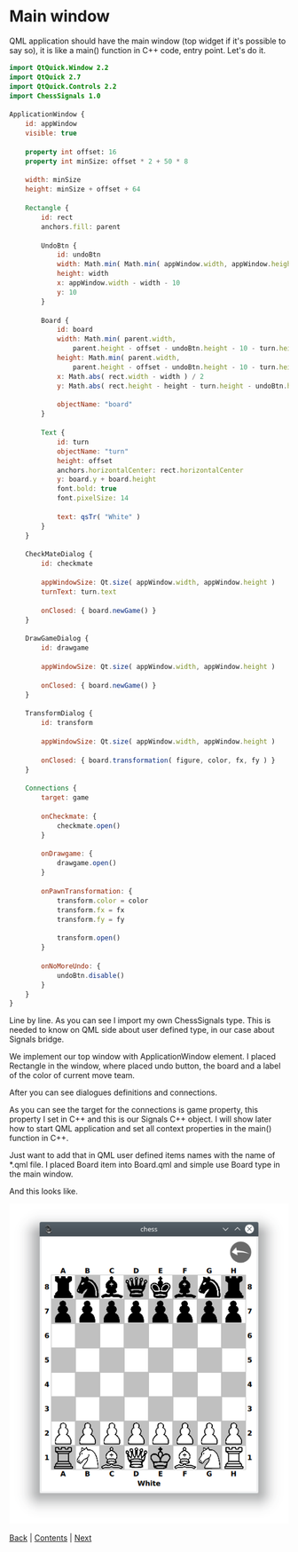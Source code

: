 # Main window

QML application should have the main window (top widget if it's possible to say so),
it is like a main() function in C\+\+ code, entry point. Let's do it.

```qml
import QtQuick.Window 2.2
import QtQuick 2.7
import QtQuick.Controls 2.2
import ChessSignals 1.0

ApplicationWindow {
    id: appWindow
    visible: true

    property int offset: 16
    property int minSize: offset * 2 + 50 * 8

    width: minSize
    height: minSize + offset + 64

    Rectangle {
        id: rect
        anchors.fill: parent

        UndoBtn {
            id: undoBtn
            width: Math.min( Math.min( appWindow.width, appWindow.height ) / 10, 64 )
            height: width
            x: appWindow.width - width - 10
            y: 10
        }

        Board {
            id: board
            width: Math.min( parent.width,
                parent.height - offset - undoBtn.height - 10 - turn.height )
            height: Math.min( parent.width,
                parent.height - offset - undoBtn.height - 10 - turn.height )
            x: Math.abs( rect.width - width ) / 2
            y: Math.abs( rect.height - height - turn.height - undoBtn.height - 10 ) / 2 + undoBtn.height + 10

            objectName: "board"
        }

        Text {
            id: turn
            objectName: "turn"
            height: offset
            anchors.horizontalCenter: rect.horizontalCenter
            y: board.y + board.height
            font.bold: true
            font.pixelSize: 14

            text: qsTr( "White" )
        }
    }

    CheckMateDialog {
        id: checkmate

        appWindowSize: Qt.size( appWindow.width, appWindow.height )
        turnText: turn.text

        onClosed: { board.newGame() }
    }

    DrawGameDialog {
        id: drawgame

        appWindowSize: Qt.size( appWindow.width, appWindow.height )

        onClosed: { board.newGame() }
    }

    TransformDialog {
        id: transform

        appWindowSize: Qt.size( appWindow.width, appWindow.height )

        onClosed: { board.transformation( figure, color, fx, fy ) }
    }

    Connections {
        target: game

        onCheckmate: {
            checkmate.open()
        }

        onDrawgame: {
            drawgame.open()
        }

        onPawnTransformation: {
            transform.color = color
            transform.fx = fx
            transform.fy = fy

            transform.open()
        }

        onNoMoreUndo: {
            undoBtn.disable()
        }
    }
}
```

Line by line. As you can see I import my own ChessSignals type. This is needed to know on QML
side about user defined type, in our case about Signals bridge.

We implement our top window with ApplicationWindow element. I placed Rectangle in the window,
where placed undo button, the board and a label of the color of current move team.

After you can see dialogues definitions and connections.

As you can see the target for the connections is game property, this property I set in C\+\+
and this is our Signals C\+\+ object. I will show later how to start QML application and set
all context properties in the main() function in C\+\+.

Just want to add that in QML user defined items names with the name of *.qml file.
I placed Board item into Board.qml and simple use Board type in the main window.

And this looks like.

![](img/chess.png)

[Back](board.md) | [Contents](../README.md) | [Next](dialog.md)
